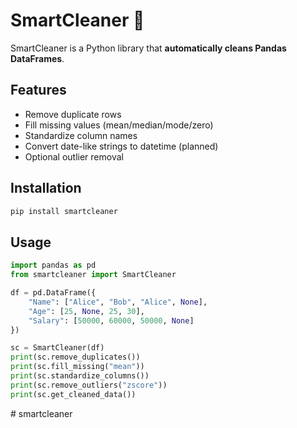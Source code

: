 # SmartCleaner 🧹

SmartCleaner is a Python library that **automatically cleans Pandas DataFrames**.

## Features
- Remove duplicate rows
- Fill missing values (mean/median/mode/zero)
- Standardize column names
- Convert date-like strings to datetime (planned)
- Optional outlier removal

## Installation
```bash
pip install smartcleaner
```

## Usage
```python
import pandas as pd
from smartcleaner import SmartCleaner

df = pd.DataFrame({
    "Name": ["Alice", "Bob", "Alice", None],
    "Age": [25, None, 25, 30],
    "Salary": [50000, 60000, 50000, None]
})

sc = SmartCleaner(df)
print(sc.remove_duplicates())
print(sc.fill_missing("mean"))
print(sc.standardize_columns())
print(sc.remove_outliers("zscore"))
print(sc.get_cleaned_data())
```
#   s m a r t c l e a n e r  
 